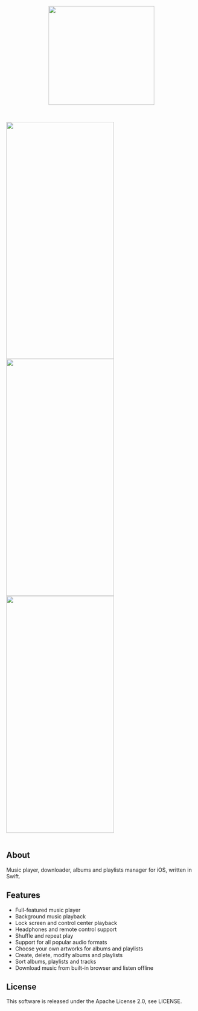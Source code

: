 <p align="center">
<img src="https://github.com/yakovlevvl/SoundPlayer/blob/master/Content/Logo.png" height="261" width="280"></a>
</p>
<br />

<a href="url"><img src="https://github.com/yakovlevvl/SoundPlayer/blob/master/Content/iPhoneX1.png" height="626" width="285" ></a>
<a href="url"><img src="https://github.com/yakovlevvl/SoundPlayer/blob/master/Content/iPhoneX2.png" height="626" width="285" ></a>
<a href="url"><img src="https://github.com/yakovlevvl/SoundPlayer/blob/master/Content/iPhoneX3.png" height="626" width="285" ></a>
<br />
<br />

## About
Music player, downloader, albums and playlists manager for iOS, written in Swift.

## Features
- Full-featured music player
- Background music playback 
- Lock screen and control center playback 
- Headphones and remote control support
- Shuffle and repeat play
- Support for all popular audio formats
- Choose your own artworks for albums and playlists
- Create, delete, modify albums and playlists 
- Sort albums, playlists and tracks
- Download music from built-in browser and listen offline

## License
This software is released under the Apache License 2.0, see LICENSE.
